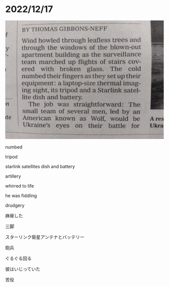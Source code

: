 # 2022/12/17

![1000015010.jpg](2022%2012%2017%20ff2f7dd93fad427d84119f1344d6e8c6/1000015010.jpg)

numbed

tripod

starlink satellites dish and battery

artillery

whirred to life

he was fiddling 

drudgery

麻痺した

三脚

スターリンク衛星アンテナとバッテリー

砲兵

ぐるぐる回る

彼はいじっていた

苦役